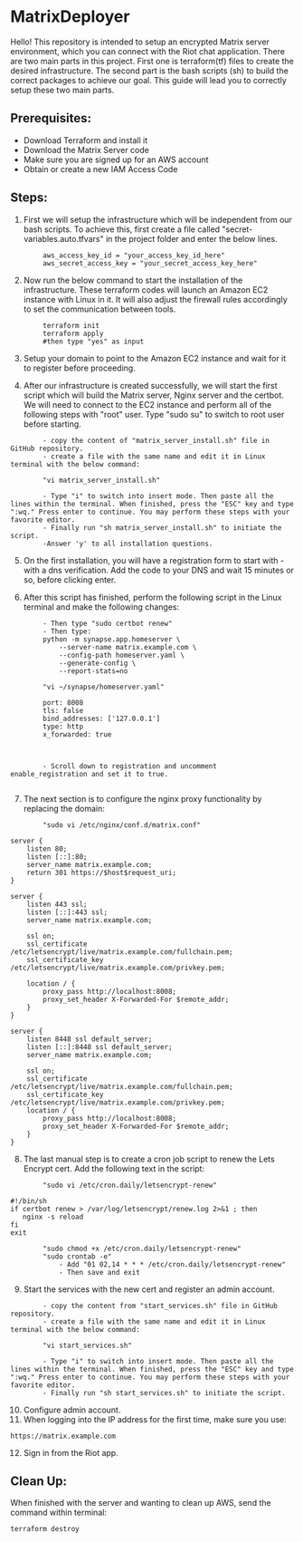 # MatrixDeployer
Hello! This repository is intended to setup an encrypted Matrix server environment, which you can connect with the Riot chat application. There are two main parts in this project. First one is terraform(tf) files to create the desired infrastructure. The second part is the bash scripts (sh) to build the correct packages to achieve our goal. This guide will lead you to correctly setup these two main parts.

## Prerequisites:
* Download Terraform and install it
* Download the Matrix Server code
* Make sure you are signed up for an AWS account
* Obtain or create a new IAM Access Code

## Steps:
1) First we will setup the infrastructure which will be independent from our bash scripts. To achieve this, first create a file called "secret-variables.auto.tfvars" in the project folder and enter the below lines.
```
        aws_access_key_id = "your_access_key_id_here"
        aws_secret_access_key = "your_secret_access_key_here"
```

2) Now run the below command to start the installation of the infrastructure. These terraform codes will launch an Amazon EC2 instance with Linux in it. It will also adjust the firewall rules accordingly to set the communication between tools.
```
        terraform init
        terraform apply 
        #then type "yes" as input
```
3) Setup your domain to point to the Amazon EC2 instance and wait for it to register before proceeding.

4) After our infrastructure is created successfully, we will start the first script which will build the Matrix server, Nginx server and the certbot. We will need to connect to the EC2 instance and perform all of the following steps with "root" user. Type "sudo su" to switch to root user before starting.
```
        - copy the content of "matrix_server_install.sh" file in GitHub repository.
        - create a file with the same name and edit it in Linux terminal with the below command:
        
        "vi matrix_server_install.sh"
        
        - Type "i" to switch into insert mode. Then paste all the lines within the terminal. When finished, press the "ESC" key and type ":wq." Press enter to continue. You may perform these steps with your favorite editor.
        - Finally run "sh matrix_server_install.sh" to initiate the script.
        -Answer 'y' to all installation questions.
```

5) On the first installation, you will have a registration form to start with - with a dns verification. Add the code to your DNS and wait 15 minutes or so, before clicking enter.

6) After this script has finished, perform the following script in the Linux terminal and make the following changes:
```
        - Then type "sudo certbot renew"
        - Then type:
        python -m synapse.app.homeserver \
            --server-name matrix.example.com \
            --config-path homeserver.yaml \
            --generate-config \
            --report-stats=no
        
        "vi ~/synapse/homeserver.yaml"
        
        port: 8008
        tls: false
        bind_addresses: ['127.0.0.1']
        type: http
        x_forwarded: true
        
        
        
        - Scroll down to registration and uncomment enable_registration and set it to true.
  
```

7) The next section is to configure the nginx proxy functionality by replacing the domain:
```
        "sudo vi /etc/nginx/conf.d/matrix.conf"
        
server {
    listen 80;
	listen [::]:80;
    server_name matrix.example.com;
    return 301 https://$host$request_uri;
}

server {
    listen 443 ssl;
    listen [::]:443 ssl;
    server_name matrix.example.com;

    ssl on;
    ssl_certificate /etc/letsencrypt/live/matrix.example.com/fullchain.pem;
    ssl_certificate_key /etc/letsencrypt/live/matrix.example.com/privkey.pem;

    location / {
        proxy_pass http://localhost:8008;
        proxy_set_header X-Forwarded-For $remote_addr;
    }
}

server {
    listen 8448 ssl default_server;
    listen [::]:8448 ssl default_server;
    server_name matrix.example.com;
            
    ssl on;
    ssl_certificate /etc/letsencrypt/live/matrix.example.com/fullchain.pem;
    ssl_certificate_key /etc/letsencrypt/live/matrix.example.com/privkey.pem;
    location / {
        proxy_pass http://localhost:8008;
        proxy_set_header X-Forwarded-For $remote_addr;
    }
}
```

8) The last manual step is to create a cron job script to renew the Lets Encrypt cert. Add the following text in the script:
```
        "sudo vi /etc/cron.daily/letsencrypt-renew"

#!/bin/sh
if certbot renew > /var/log/letsencrypt/renew.log 2>&1 ; then
   nginx -s reload
fi
exit
        
        "sudo chmod +x /etc/cron.daily/letsencrypt-renew"
        "sudo crontab -e"
            - Add "01 02,14 * * * /etc/cron.daily/letsencrypt-renew"
            - Then save and exit
```

9) Start the services with the new cert and register an admin account.
```
        - copy the content from "start_services.sh" file in GitHub repository.
        - create a file with the same name and edit it in Linux terminal with the below command:
        
        "vi start_services.sh"
        
        - Type "i" to switch into insert mode. Then paste all the lines within the terminal. When finished, press the "ESC" key and type ":wq." Press enter to continue. You may perform these steps with your favorite editor.
        - Finally run "sh start_services.sh" to initiate the script.
```

10) Configure admin account.
11) When logging into the IP address for the first time, make sure you use:
```
https://matrix.example.com

```

12) Sign in from the Riot app.

## Clean Up:
When finished with the server and wanting to clean up AWS, send the command within terminal: 
```
terraform destroy
```
